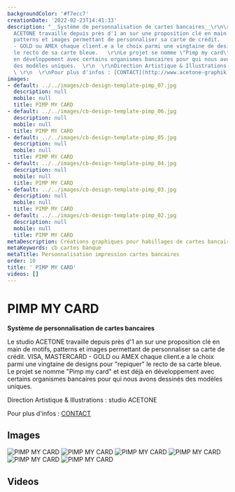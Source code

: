 ```yaml
---
backgroundColor: '#f7ecc7'
creationDate: '2022-02-23T14:41:33'
description: "__Système de personnalisation de cartes bancaires__\r\n\r\nLe studio
  ACETONE travaille depuis près d'1 an sur une proposition clé en main de motifs,
  patterns et images permettant de personnaliser sa carte de crédit.   \r\nVISA, MASTERCARD
  - GOLD ou AMEX chaque client.e a le choix parmi une vingtaine de designs pour \"repiquer\"
  le recto de sa carte bleue.   \r\nLe projet se nomme \"Pimp my card\" et est déjà
  en développement avec certains organismes bancaires pour qui nous avons dessinés
  des modèles uniques.  \r\n  \r\nDirection Artistique & Illustrations : studio ACETONE
  \ \r\n  \r\nPour plus d'infos : [CONTACT](http://www.acetone-graphik.com/contact)"
images:
- default: ../../images/cb-design-template-pimp_07.jpg
  description: null
  mobile: null
  title: PIMP MY CARD
- default: ../../images/cb-design-template-pimp_06.jpg
  description: null
  mobile: null
  title: PIMP MY CARD
- default: ../../images/cb-design-template-pimp_05.jpg
  description: null
  mobile: null
  title: PIMP MY CARD
- default: ../../images/cb-design-template-pimp_04.jpg
  description: null
  mobile: null
  title: PIMP MY CARD
- default: ../../images/cb-design-template-pimp_03.jpg
  description: null
  mobile: null
  title: PIMP MY CARD
- default: ../../images/cb-design-template-pimp_02.jpg
  description: null
  mobile: null
  title: PIMP MY CARD
metaDescription: Créations graphiques pour habillages de cartes bancaires
metaKeywords: cb cartes banque
metaTitle: Personnalisation impression cartes bancaires
order: 10
title: ' PIMP MY CARD'
videos: []
---
```


#  PIMP MY CARD

__Système de personnalisation de cartes bancaires__

Le studio ACETONE travaille depuis près d'1 an sur une proposition clé en main de motifs, patterns et images permettant de personnaliser sa carte de crédit.
VISA, MASTERCARD - GOLD ou AMEX chaque client.e a le choix parmi une vingtaine de designs pour "repiquer" le recto de sa carte bleue.
Le projet se nomme "Pimp my card" et est déjà en développement avec certains organismes bancaires pour qui nous avons dessinés des modèles uniques.

Direction Artistique & Illustrations : studio ACETONE

Pour plus d'infos : [CONTACT](http://www.acetone-graphik.com/contact)

## Images

![PIMP MY CARD](../../images/cb-design-template-pimp_07.jpg)
![PIMP MY CARD](../../images/cb-design-template-pimp_06.jpg)
![PIMP MY CARD](../../images/cb-design-template-pimp_05.jpg)
![PIMP MY CARD](../../images/cb-design-template-pimp_04.jpg)
![PIMP MY CARD](../../images/cb-design-template-pimp_03.jpg)
![PIMP MY CARD](../../images/cb-design-template-pimp_02.jpg)

## Videos
